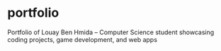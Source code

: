 # portfolio
Portfolio of Louay Ben Hmida – Computer Science student showcasing coding projects, game development, and web apps
